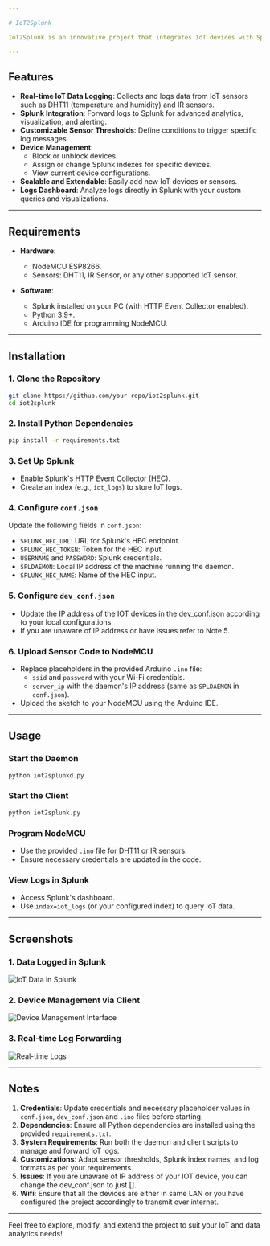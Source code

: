```yaml
---

# IoT2Splunk

IoT2Splunk is an innovative project that integrates IoT devices with Splunk for real-time data logging and monitoring. The system forwards sensor data from NodeMCU devices to a Splunk instance using HTTP Event Collector (HEC). This solution is ideal for tracking and analyzing environmental metrics or any custom IoT application.

---
```


## Features

- **Real-time IoT Data Logging**: Collects and logs data from IoT sensors such as DHT11 (temperature and humidity) and IR sensors.
- **Splunk Integration**: Forward logs to Splunk for advanced analytics, visualization, and alerting.
- **Customizable Sensor Thresholds**: Define conditions to trigger specific log messages.
- **Device Management**: 
  - Block or unblock devices.
  - Assign or change Splunk indexes for specific devices.
  - View current device configurations.
- **Scalable and Extendable**: Easily add new IoT devices or sensors.
- **Logs Dashboard**: Analyze logs directly in Splunk with your custom queries and visualizations.

---

## Requirements

- **Hardware**:
  - NodeMCU ESP8266.
  - Sensors: DHT11, IR Sensor, or any other supported IoT sensor.
  
- **Software**:
  - Splunk installed on your PC (with HTTP Event Collector enabled).
  - Python 3.9+.
  - Arduino IDE for programming NodeMCU.

---

## Installation

### 1. Clone the Repository
```bash
git clone https://github.com/your-repo/iot2splunk.git
cd iot2splunk
```

### 2. Install Python Dependencies
```bash
pip install -r requirements.txt
```

### 3. Set Up Splunk
- Enable Splunk's HTTP Event Collector (HEC).
- Create an index (e.g., `iot_logs`) to store IoT logs.

### 4. Configure `conf.json`
Update the following fields in `conf.json`:
- `SPLUNK_HEC_URL`: URL for Splunk's HEC endpoint.
- `SPLUNK_HEC_TOKEN`: Token for the HEC input.
- `USERNAME` and `PASSWORD`: Splunk credentials.
- `SPLDAEMON`: Local IP address of the machine running the daemon.
- `SPLUNK_HEC_NAME`: Name of the HEC input.

### 5. Configure `dev_conf.json`
- Update the IP address of the IOT devices in the dev_conf.json according to your local configurations
- If you are unaware of IP address or have issues refer to Note 5.

### 6. Upload Sensor Code to NodeMCU
- Replace placeholders in the provided Arduino `.ino` file:
  - `ssid` and `password` with your Wi-Fi credentials.
  - `server_ip` with the daemon's IP address (same as `SPLDAEMON` in `conf.json`).
- Upload the sketch to your NodeMCU using the Arduino IDE.

---

## Usage

### Start the Daemon
```bash
python iot2splunkd.py
```

### Start the Client
```bash
python iot2splunk.py
```

### Program NodeMCU
- Use the provided `.ino` file for DHT11 or IR sensors.
- Ensure necessary credentials are updated in the code.

### View Logs in Splunk
- Access Splunk's dashboard.
- Use `index=iot_logs` (or your configured index) to query IoT data.

---

## Screenshots

### 1. Data Logged in Splunk  
![IoT Data in Splunk](link-to-screenshot-1)  

### 2. Device Management via Client  
![Device Management Interface](link-to-screenshot-2)  

### 3. Real-time Log Forwarding  
![Real-time Logs](link-to-screenshot-3) 

---

## Notes

1. **Credentials**: Update credentials and necessary placeholder values in `conf.json`, `dev_conf.json` and `.ino` files before starting.
2. **Dependencies**: Ensure all Python dependencies are installed using the provided `requirements.txt`.
3. **System Requirements**: Run both the daemon and client scripts to manage and forward IoT logs.
4. **Customizations**: Adapt sensor thresholds, Splunk index names, and log formats as per your requirements.
5. **Issues**: If you are unaware of IP address of your IOT device, you can change the dev_conf.json to just [].
6. **Wifi**: Ensure that all the devices are either in same LAN or you have configured the project accordingly to transmit over internet. 

---

Feel free to explore, modify, and extend the project to suit your IoT and data analytics needs!
